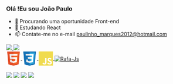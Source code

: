 ### Olá !Eu sou João Paulo



- 🔭 Procurando uma oportunidade Front-end
- 🌱 Estudando React
- 📫 Contate-me no e-mail paulinho_marques2012@hotmail.com
 <div>
  <a href="https://github.com/PauloMarquess">
  <img height="180em" src="https://github-readme-stats.vercel.app/api?username=paulomarquess&show_icons=true&theme=dark&include_all_commits=true&count_private=true"/>
  <img height="180em" src="https://github-readme-stats.vercel.app/api/top-langs/?username=paulomarquess&layout=compact&langs_count=7&theme=dark"/>
</div>
  
  <img align="center" alt="Rafa-HTML" height="40" width="40" src="https://raw.githubusercontent.com/devicons/devicon/master/icons/html5/html5-original.svg">
  <img align="center" alt="Rafa-CSS" height="40" width="40" src="https://raw.githubusercontent.com/devicons/devicon/master/icons/css3/css3-original.svg">
  <img align="center" alt="Rafa-Js" height="40" width="40" src="https://raw.githubusercontent.com/devicons/devicon/master/icons/javascript/javascript-plain.svg">
  <img align="center" alt="Rafa-Js" height="40" width="40" src="https://cdn.icon-icons.com/icons2/2415/PNG/512/react_original_wordmark_logo_icon_146375.png">
  <br>
  
  <div>
    <br>
    <a href="https://www.instagram.com/paulinhomarquesss/" target="_blank"><img src="https://img.shields.io/badge/-Instagram-%23E4405F?style=for-the-badge&logo=instagram&logoColor=white" target="_blank"></a>
     <a href="https://www.linkedin.com/in/joaopaulomarqueselesbao/" target="_blank"><img src="https://img.shields.io/badge/-LinkedIn-%230077B5?style=for-the-badge&logo=linkedin&logoColor=white" target="_blank"></a> 
    <a href="https://www.facebook.com/paulinho.marques.14" target="_blank"><img src="https://img.shields.io/badge/Facebook-1877F2?style=for-the-badge&logo=facebook&logoColor=white" target="_blank"></a> 
    <a href="http://api.whatsapp.com/send?phone=5587991054786" target="_blank"><img src="https://img.shields.io/badge/WhatsApp-25D366?style=for-the-badge&logo=whatsapp&logoColor=white" target="_blank"></a> 
  </div>
  
  
